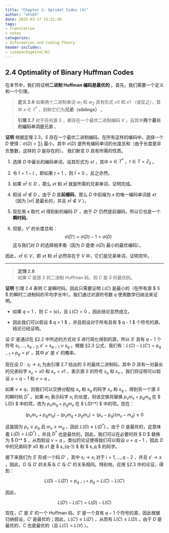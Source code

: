```yaml
---
title: "Chapter 2: Optimal Codes (4)"
author: "xht03"
date: 2025-03-17 15:52:30
tags:
- translation
- notes
categories:
- Information and Coding Theory
header-includes:
- \usepackage{xeCJK}
---
```


## 2.4 Optimality of Binary Huffman Codes

在本节中，我们将证明**二进制 Huffman 编码是最优的** 。首先，我们需要一个定义和一个引理。

> **定义 2.6**
> 如果两个二进制单词 $w_1$ 和 $w_2$ 具有形式 $x0$ 和 $x1$ （或反之），其中 $x \in T^*$ ，则称它们为**兄弟（siblings）** 。

> **引理 2.7**
> 对于任何源 $S$ ，都存在一个最优二进制编码 $V$ ，且其中**两个最长的编码单词是兄弟** 。

**证明**
根据定理 2.3，$S$ 存在一个最优二进制编码。在所有这样的编码中，选择一个 $D$ 使得：$\sigma(D) = \sum l_i$ 最小，其中 $\sigma(D)$ 是所有编码单词的长度总和（由于长度是非负整数，这样的 $D$ 是存在的）。 我们断言 $D$ 具有所需的性质。

1. 选择 $D$ 中最长的编码单词，设其形式为 $xt$ ，其中 $x \in T^*$ ，$t \in T = Z_2$ 。

2. 令 $\bar{t} = 1 - t$ ，即如果 $t = 1$ ，则 $\bar{t} = 0$ ，反之亦然。 

3. 如果 $x\bar{t} \in D$ ，那么 $xt$ 和 $x\bar{t}$ 就是所需的兄弟单词，证明完成。

4. 假设 $x\bar{t} \notin D$ 。由于 $D$ 是**前缀码**，那么 $D$ 中前缀为 $x$ 的唯一编码单词是 $xt$ （因为 $|xt|$ 是最长的，并且 $x\bar{t} \notin V$ ）。

5. 现在用 $x$ 取代 $xt$ 得到新的编码 $D'$ ，由于 $D'$ 仍然是前缀码，所以它也是一个**瞬时码**。

6. 但是，$V'$ 的长度总和：
   $$
   \sigma(D') = \sigma(D) - 1 < \sigma(D)
   $$
   这与我们对 $D$ 的选择相矛盾（因为 $D$ 是使 $\sigma(D)$ 最小的最优编码）。  

因此，$x\bar{t} \in V$，即 $xt$ 和 $x\bar{t}$ 必然存在于 $V$ 中，它们是兄弟单词，证明完毕。

---

> **定理 2.8**  
> 如果 $C$ 是源 $S$ 的二进制 Huffman 码，则 $C$ 是 $S$ 的最优码。

**证明**
引理 2.4 表明 $C$ 是瞬时码，因此只需要证明 $L(C)$ 是最小的（在所有源 $ S $ 的瞬时二进制码的平均字长中）。我们通过对源符号数 $q$ 使用数学归纳法来证明。

- 如果 $q = 1$ ，则 $C = \{\epsilon\}$，且 $L(C) = 0$ ，因此结论显然成立。

- 因此我们可以假设 $ q > 1 $ ，并且假设对于所有具有 $ q - 1 $ 个符号的源，结论已经证明。

设 $S'$ 是通过在 §2.2 中所述的方式对 $S$ 进行简化得到的源，所以 $S'$ 具有 $q-1$ 个符号 $s_1, \ldots, s_{q-2}, s' = s_{q-1} \cup s_q$ 。根据 §2.3 公式，我们有：$L(C) - L(C') = p_{q-1} + p_q = p'$ ，其中 $p'$ 是 $s'$ 的概率。

现在设 $D: s_i \to x_i$ 为由引理 2.7 给出的 $S$ 的最优二进制码，其中 $D$ 具有一对最长的兄弟码字 $x_u = x0$ 和 $x_v = x1$ ，表示源 $S$ 的符号 $s_u$ 和 $s_v$ 。我们将证明可以假设 $u = q-1$ 和 $v = q$ 。

如果 $v \neq q$，则我们可以交换分配给 $s_v$ 和 $s_q$ 的码字 $x_v$ 和 $x_q$ ，得到另一个源 $S$ 的瞬时码 $D^*$ 。如果 $m_i$ 表示码字 $x_i$ 的长度，则该交换将替换 $p_v m_v + p_q m_q$ 在 $ L(D) $ 中的项，改为 $p_v m_q + p_q m_v$ 在 $ L(D^*) $ 中的项。现在：

$$
(p_v m_v + p_q m_q) - (p_v m_q + p_q m_v) = (p_v - p_q)(m_v - m_q) \geq 0
$$

这是因为 $p_v \geq p_q$ 且 $m_v \geq m_q$ ，因此 $L(D) \geq L(D^*)$ 。由于 $D$ 是最优的，这意味着 $L(D) = L(D^*)$ ，并且 $D^*$ 也是最优的。因此，我们可以在必要时将 $ D $ 替换为 $ D^* $ ，从而假设 $v = q$ 。类似的论证使得我们可以假设 $u = q - 1$ ，因此 $D$ 中的兄弟码字 $x0$ 和 $x1$ 是 $ s_{q-1} $ 和 $ s_q $ 的码字。

接下来我们为 $S'$ 形成一个码 $D'$ ，其中 $s_i \to x_i$ 对于 $i = 1, \ldots, q-2$ ，并且 $s' \to x$ 。因此，$D$ 与 $D'$ 的关系与 $C$ 与 $C'$ 的关系相同。特别地，应用 §2.3 中的论证，得到：

$$
L(D) - L(D') = p_{q-1} + p_q = L(C) - L(C')
$$

因此，

$$
L(D') - L(C') = L(D) - L(C)
$$

现在，$C'$ 是 $S'$ 的一个 Huffman 码，$S'$ 是一个具有 $q-1$ 个符号的源，因此根据归纳假设，$C'$ 是最优的；因此，$L(C') \leq L(D')$ ，从而有 $L(C) \leq L(D)$ 。由于 $D$ 是最优的，$C$ 也是最优的（且 $L(C) = L(V)$ ）。

